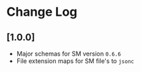 # Change Log

## [1.0.0]
 - Major schemas for SM version `0.6.6`
 - File extension maps for SM file's to `jsonc`